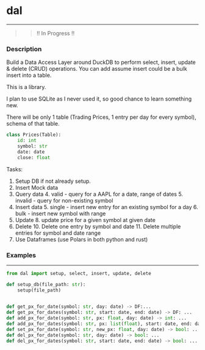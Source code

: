 
# dal

----

>> !! In Progress !!

### Description

Build a Data Access Layer around DuckDB to perform select, insert, update & delete (CRUD) operations. You can add assume
insert could be a bulk insert into a table.

This is a library.

I plan to use SQLite as I never used it, so good chance to learn something new.

There will be only 1 table (Trading Prices, 1 entry per day for every symbol), schema of that table.

```python
class Prices(Table):
    id: int
    symbol: str
    date: date
    close: float
```

Tasks:
1. Setup DB if not already setup.
2. Insert Mock data
3. Query data 
   4. valid - query for a AAPL for a date, range of dates 
   5. invalid - query for non-existing symbol
4. Insert data
   5. single - insert new entry for an existing symbol for a day 
   6. bulk - insert new symbol with range
7. Update 
   8. update price for a given symbol at given date
9. Delete 
   10. Delete one entry by symbol and date
   11. Delete multiple entries for symbol and date range
12. Use Dataframes (use Polars in both python and rust)

### Examples

----

```python
from dal import setup, select, insert, update, delete

def setup_db(file_path: str):
    setup(file_path)
    

def get_px_for_date(symbol: str, day: date) -> DF:...
def get_px_for_dates(symbol: str, start: date, end: date) -> DF: ...
def add_px_for_date(symbol: str, px: float, day: date) -> int: ... 
def add_px_for_dates(symbol: str, px: list(float), start: date, end: date) -> int: ...
def set_px_for_date(symbol: str, new_px: float, day: date) -> bool: ...
def del_px_for_date(symbol: str, day: date) -> bool: ...
def del_px_for_dates(symbol: str, start: date, end: date) -> bool: ...
```
